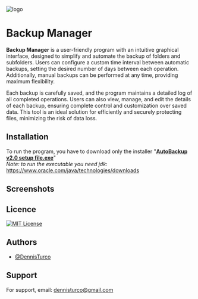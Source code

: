 ![logo](src/main/resources/res/img/logo.ico)

# Backup Manager

**Backup Manager** is a user-friendly program with an intuitive graphical interface, designed to simplify and automate the backup of folders and subfolders. Users can configure a custom time interval between automatic backups, setting the desired number of days between each operation. Additionally, manual backups can be performed at any time, providing maximum flexibility.

Each backup is carefully saved, and the program maintains a detailed log of all completed operations. Users can also view, manage, and edit the details of each backup, ensuring complete control and customization over saved data. This tool is an ideal solution for efficiently and securely protecting files, minimizing the risk of data loss.

## Installation
To run the program, you have to download only the installer "**<ins>AutoBackup v2.0 setup file.exe</ins>**"<br>
*Note: to run the executable you need jdk*: https://www.oracle.com/java/technologies/downloads 


## Screenshots




## Licence

[![MIT License](https://img.shields.io/badge/License-MIT-green.svg)](https://choosealicense.com/licenses/mit/)

## Authors

- [@DennisTurco](https://www.github.com/DennisTurco)


## Support

For support, email: dennisturco@gmail.com